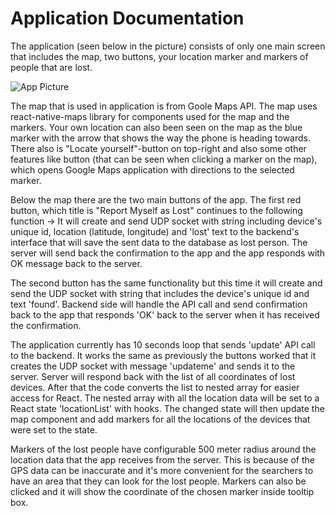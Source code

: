 # Application Documentation

The application (seen below in the picture) consists of only one main screen that includes the map, two buttons, your location marker and markers of people that are lost.

![App Picture](https://github.com/LostFound-Application/LostFound-Front-New/blob/master/documentation/app_picture.png)

The map that is used in application is from Goole Maps API. The map uses react-native-maps library for components used for the map and the markers. Your own location can also been seen on the map as the blue marker with the arrow that shows the way the phone is heading towards. There also is "Locate yourself"-button on top-right and also some other features like button (that can be seen when clicking a marker on the map), which opens Google Maps application with directions to the selected marker.

Below the map there are the two main buttons of the app. The first red button, which title is "Report Myself as Lost" continues to the following function -> It will create and send UDP socket with string including device's unique id, location (latitude, longitude) and 'lost' text to the backend's interface that will save the sent data to the database as lost person. The server will send back the confirmation to the app and the app responds with OK message back to the server.

The second button has the same functionality but this time it will create and send the UDP socket with string that includes the device's unique id and text 'found'. Backend side will handle the API call and send confirmation back to the app that responds 'OK' back to the server when it has received the confirmation. 

The application currently has 10 seconds loop that sends 'update' API call to the backend. It works the same as previously the buttons worked that it creates the UDP socket with message 'updateme' and sends it to the server. Server will respond back with the list of all coordinates of lost devices. After that the code converts the list to nested array for easier access for React. The nested array with all the location data will be set to a React state 'locationList' with hooks. The changed state will then update the map component and add markers for all the locations of the devices that were set to the state.

Markers of the lost people have configurable 500 meter radius around the location data that the app receives from the server. This is because of the GPS data can be inaccurate and it's more convenient for the searchers to have an area that they can look for the lost people. Markers can also be clicked and it will show the coordinate of the chosen marker inside tooltip box. 
